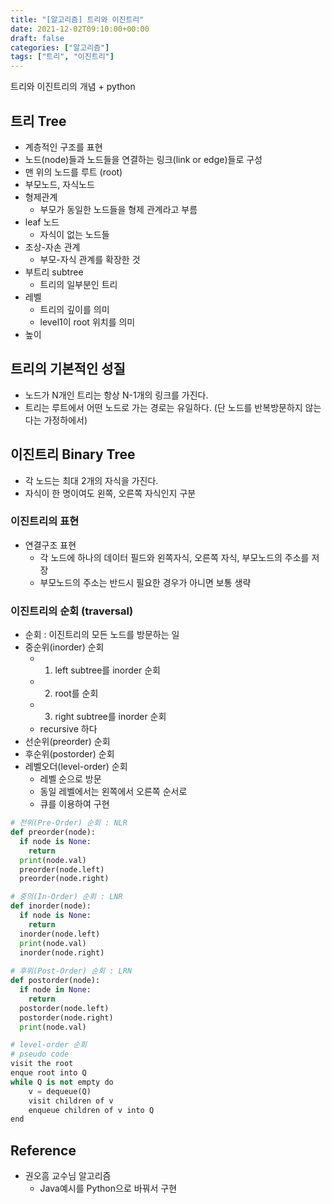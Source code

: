 ```yaml
---
title: "[알고리즘] 트리와 이진트리"
date: 2021-12-02T09:10:00+00:00
draft: false
categories: ["알고리즘"]
tags: ["트리", "이진트리"]
---
```


트리와 이진트리의 개념 + python

<!--more-->

## 트리 Tree
- 계층적인 구조를 표현
- 노드(node)들과 노드들을 연결하는 링크(link or edge)들로 구성
- 맨 위의 노드를 루트 (root)
- 부모노드, 자식노드
- 형제관계
  - 부모가 동일한 노드들을 형제 관계라고 부름
- leaf 노드
  - 자식이 없는 노드들
- 조상-자손 관계
  - 부모-자식 관계를 확장한 것
- 부트리 subtree
  - 트리의 일부분인 트리
- 레벨
  - 트리의 깊이를 의미 
  - level1이 root 위치를 의미
- 높이

## 트리의 기본적인 성질
- 노드가 N개인 트리는 항상 N-1개의 링크를 가진다.
- 트리는 루트에서 어떤 노드로 가는 경로는 유일하다. (단 노드를 반복방문하지 않는다는 가정하에서)

## 이진트리 Binary Tree
- 각 노드는 최대 2개의 자식을 가진다.
- 자식이 한 명이여도 왼쪽, 오른쪽 자식인지 구분

### 이진트리의 표현
- 연결구조 표현
  - 각 노드에 하나의 데이터 필드와 왼쪽자식, 오른쪽 자식, 부모노드의 주소를 저장
  - 부모노드의 주소는 반드시 필요한 경우가 아니면 보통 생략

### 이진트리의 순회 (traversal)
- 순회 : 이진트리의 모든 노드를 방문하는 일
- 중순위(inorder) 순회
  - 1. left subtree를 inorder 순회
  - 2. root를 순회
  - 3. right subtree를 inorder 순회
  - recursive 하다
- 선순위(preorder) 순회
- 후순위(postorder) 순회
- 레벨오더(level-order) 순회
  - 레벨 순으로 방문
  - 동일 레벨에서는 왼쪽에서 오른쪽 순서로
  - 큐를 이용하여 구현

```python
# 전위(Pre-Order) 순회 : NLR
def preorder(node):
  if node is None:
    return
  print(node.val)
  preorder(node.left)
  preorder(node.right)

# 중의(In-Order) 순회 : LNR
def inorder(node):
  if node is None:
    return
  inorder(node.left)
  print(node.val)
  inorder(node.right)
  
# 후위(Post-Order) 순회 : LRN
def postorder(node):
  if node in None:
    return
  postorder(node.left)
  postorder(node.right)
  print(node.val)
```

```python
# level-order 순회
# pseudo code
visit the root
enque root into Q
while Q is not empty do
    v = dequeue(Q)
    visit children of v
    enqueue children of v into Q
end
```
## Reference
- 권오흠 교수님 알고리즘
  - Java예시를 Python으로 바꿔서 구현